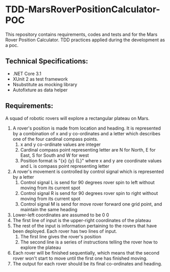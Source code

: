 # TDD-MarsRoverPositionCalculator-POC
This repository contains requirements, codes and tests and for the Mars Rover Position Calculator. TDD practices applied during the development as a poc.

## Technical Specifications:
* .NET Core 3.1
* XUnit 2 as test framework
* Nsubstitute as mocking library
* Autofixture as data helper

## Requirements:
A squad of robotic rovers will explore a rectangular plateau on Mars.
   1. A rover's position is made from location and heading. It is represented by a combination of x and y co-ordinates and a letter which describes one of the four cardinal compass points.
        1. x and y co-ordinate values are integer
        2. Cardinal compass point representing letter are N for North, E for East, S for South and W for west
        3. Position format is "{x} {y} {L}" where x and y are coordinate values and L is compass point representing letter
   2. A rover's movement is controlled by control signal which is represented by a letter
        1. Control signal L is send for 90 degrees rover spin to left without moving from its current spot
        2. Control signal R is send for 90 degrees rover spin to right without moving from its current spot
        3. Control signal M is send for move rover forward one grid point, and maintain the same heading
   3. Lower-left coordinates are assumed to be 0 0
   4. The first line of input is the upper-right coordinates of the plateau
   5. The rest of the input is information pertaining to the rovers that have been deployed. Each rover has two lines of input.
        1. The first line gives the rover's position
        2. The second line is a series of instructions telling the rover how to explore the plateau
   6. Each rover will be finished sequentially, which means that the second rover won't start to move until the first one has finished moving.
   7. The output for each rover should be its final co-ordinates and heading.
   
